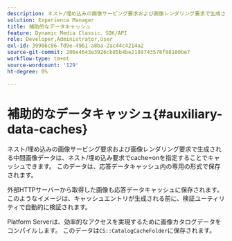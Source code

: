 ```yaml
---
description: ネスト/埋め込みの画像サービング要求および画像レンダリング要求で生成される中間画像データは、ネスト/埋め込み要求でcache=onを指定することでキャッシュできます。 このデータは、応答データキャッシュ内の専用の形式で保存されます。
solution: Experience Manager
title: 補助的なデータキャッシュ
feature: Dynamic Media Classic、SDK/API
role: Developer,Administrator,User
exl-id: 39906c86-fd9e-4961-a8ba-2ac44c4214a2
source-git-commit: 206e4643e3926cb85b4be2189743578f88180be7
workflow-type: tm+mt
source-wordcount: '129'
ht-degree: 0%

---
```


# 補助的なデータキャッシュ{#auxiliary-data-caches}

ネスト/埋め込みの画像サービング要求および画像レンダリング要求で生成される中間画像データは、ネスト/埋め込み要求でcache=onを指定することでキャッシュできます。 このデータは、応答データキャッシュ内の専用の形式で保存されます。

外部HTTPサーバーから取得した画像も応答データキャッシュに保存されます。 このようなイメージは、キャッシュエントリが生成される前に、検証ユーティリティで自動的に検証されます。

Platform Serverは、効率的なアクセスを実現するために画像カタログデータをコンパイルします。 このデータは`CS::CatalogCacheFolder`に保存されます。
